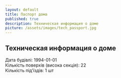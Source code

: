 ```yaml
---
layout: default
title: Паспорт дома
published: true
description: Техническая информация о доме
picture: /assets/images/tech_passport.jpg
---
```


## Техническая информация о доме

Дата будівлі: 1994-01-01  
Кількість поверхів (висока секція): 22  
Кількість під'їздів: 1 шт  
